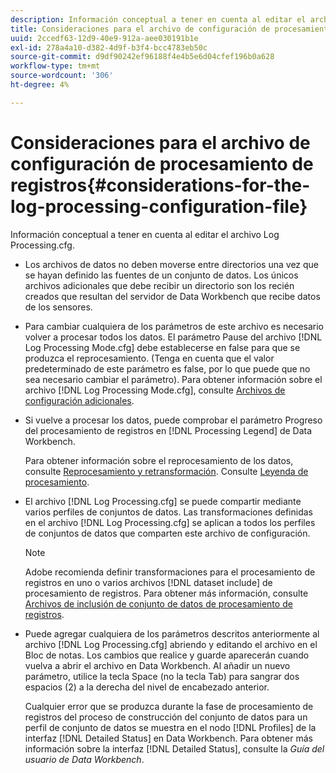 ```yaml
---
description: Información conceptual a tener en cuenta al editar el archivo Log Processing.cfg.
title: Consideraciones para el archivo de configuración de procesamiento de registros
uuid: 2ccedf63-12d9-40e9-912a-aee030191b1e
exl-id: 278a4a10-d382-4d9f-b3f4-bcc4783eb50c
source-git-commit: d9df90242ef96188f4e4b5e6d04cfef196b0a628
workflow-type: tm+mt
source-wordcount: '306'
ht-degree: 4%

---
```


# Consideraciones para el archivo de configuración de procesamiento de registros{#considerations-for-the-log-processing-configuration-file}

Información conceptual a tener en cuenta al editar el archivo Log Processing.cfg.

* Los archivos de datos no deben moverse entre directorios una vez que se hayan definido las fuentes de un conjunto de datos. Los únicos archivos adicionales que debe recibir un directorio son los recién creados que resultan del servidor de Data Workbench que recibe datos de los sensores.
* Para cambiar cualquiera de los parámetros de este archivo es necesario volver a procesar todos los datos. El parámetro Pause del archivo [!DNL Log Processing Mode.cfg] debe establecerse en false para que se produzca el reprocesamiento. (Tenga en cuenta que el valor predeterminado de este parámetro es false, por lo que puede que no sea necesario cambiar el parámetro). Para obtener información sobre el archivo [!DNL Log Processing Mode.cfg], consulte [Archivos de configuración adicionales](../../../home/c-dataset-const-proc/c-add-config-files/c-add-config-files.md#concept-1afef4f88f1e467ab4326875fd1d3004).

* Si vuelve a procesar los datos, puede comprobar el parámetro Progreso del procesamiento de registros en [!DNL Processing Legend] de Data Workbench.

   Para obtener información sobre el reprocesamiento de los datos, consulte [Reprocesamiento y retransformación](../../../home/c-dataset-const-proc/c-reproc-retrans/c-unst-reproc-retrans.md). Consulte [Leyenda de procesamiento](../../../home/c-get-started/c-admin-intrf/c-pro-lgd.md#concept-233e27c9c84c426f8c178a27cc7ff828).

* El archivo [!DNL Log Processing.cfg] se puede compartir mediante varios perfiles de conjuntos de datos. Las transformaciones definidas en el archivo [!DNL Log Processing.cfg] se aplican a todos los perfiles de conjuntos de datos que comparten este archivo de configuración.

   >[!NOTE]
   >
   >Adobe recomienda definir transformaciones para el procesamiento de registros en uno o varios archivos [!DNL dataset include] de procesamiento de registros. Para obtener más información, consulte [Archivos de inclusión de conjunto de datos de procesamiento de registros](../../../home/c-dataset-const-proc/c-dataset-inc-files/c-types-dataset-inc-files/c-log-proc-dataset-inc-files/c-log-proc-dataset-inc-files.md#concept-999475a22519432e98844622ca95b6ab).

* Puede agregar cualquiera de los parámetros descritos anteriormente al archivo [!DNL Log Processing.cfg] abriendo y editando el archivo en el Bloc de notas. Los cambios que realice y guarde aparecerán cuando vuelva a abrir el archivo en Data Workbench. Al añadir un nuevo parámetro, utilice la tecla Space (no la tecla Tab) para sangrar dos espacios (2) a la derecha del nivel de encabezado anterior.

   Cualquier error que se produzca durante la fase de procesamiento de registros del proceso de construcción del conjunto de datos para un perfil de conjunto de datos se muestra en el nodo [!DNL Profiles] de la interfaz [!DNL Detailed Status] en Data Workbench. Para obtener más información sobre la interfaz [!DNL Detailed Status], consulte la *Guía del usuario de Data Workbench*.

